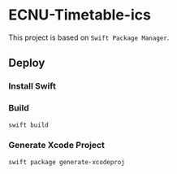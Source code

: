# ECNU-Timetable-ics

This project is based on `Swift Package Manager`.

## Deploy

### Install Swift

### Build

`swift build`

### Generate Xcode Project

`swift package generate-xcodeproj`